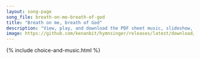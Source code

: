 ```yaml
---
layout: song-page
song_file: breath-on-me-breath-of-god
title: "Breath on me, breath of God"
description: "View, play, and download the PDF sheet music, slideshow, and audio. Lyrics: Breathe on me, breath of God. Fill me with life anew that I may love what thou dost love, and do what thou wouldst do.  Breath on me, breath of God, u... english theist 4part"
image: https://github.com/kenanbit/hymnsinger/releases/latest/download/breath-on-me-breath-of-god-trad.png
---
```


{% include choice-and-music.html %}